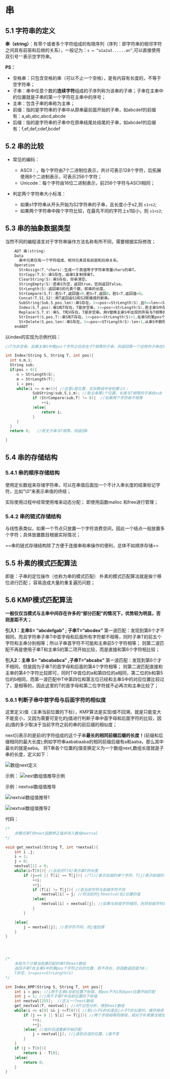 # 串

## 5.1 字符串的定义
**串（string）**：有零个或者多个字符组成的有限序列（序列：即字符串的相邻字符之间具有前驱和后继的关系），一般记为：`s = “a1a2a3......an”`,可以直接使用双引号`""`表示空字符串。

**PS：**
-  空格串：只包含空格的串（可以不止一个空格），是有内容有长度的，不等于空字符串；
- 子串：串中任意个数的**连续字符**组成的子序列称为该串的子串；子串在主串中的位置就是子串的第一个字符在主串中的序号；
- 主串：包含子串的串称为主串；
- 前缀：指的是字符串的子串中从原串最前面开始的子串，如abcdef的前缀有：a,ab,abc,abcd,abcde
- 后缀：指的是字符串的子串中在原串结尾处结尾的子串，如abcdef的后缀有：f,ef,def,cdef,bcdef


## 5.2 串的比较

- 常见的编码：
  - ASCII：，每个字符由7个二进制位表示，共计可表示128个字符，后拓展使用8个二进制表示，可表示256个字符；
  - Unicode：每个字符由16位二进制表示，前256个字符与ASCII相同；

- 判定两个字符串大小标准：
  - 如果s1字符串从开头开始为S2字符串的子串，且长度小于s2,则 `s1<s2`;
  - 如果两个字符串中挨个字符比较，在最先不同的字符上s1较小，则 `s1<s2`;


## 5.3 串的抽象数据类型
当然不同的编程语言对于字符串操作方法名称有所不同，需要根据实际修改；
```c
	ADT 串(string)
	Data
	  串中元素仅有一个字符组成，相邻元素具有前驱和后继关系。
	Operation
	  StrAssign(T,*chars):生成一个其值等于字符串常量chars的串T。
	  StrCopy(T,S):串S存在，由串S复制得串T。
	  ClearString(S):串S存在，将串清空。
	  StringEmpty(S):若串S为空，返回true，否则返回false。
	  StrLength(S):返回串S的元素个数，即串的长度。
	  StrCompare(S,T):若S>T,返回值>0,若S=T,返回0，若S<T,返回值<0。
	  Concat(T,S1,S2):用T返回由S1和S2联接成的新串。
	  SubString(Sub,S,pos,len):串S存在，1<=pos<=StrLength(S),且0<=len<=StrLength(S)-pos+1,用Sub返回串S的第pos个字符起长度为len的子串。
	  Index(S,T,pos):串S和T存在，T是非空串，1<=pos<=StrLength(S),若主串S中存在和串T值相同的子串，则返回它在主串S中第pos个字符之后第一次出现的位置，否则返回0.
	  Replace(S,T,V):串S、T和V存在，T是非空串。用V替换主串S中出现的所有与T相等的不重叠的子串。
	  StrInsert(S,pos,T):串S和T存在，1<=pos<=StrLength(S)+1,在串S的第pos个字符之前插入串T。
	  StrDelete(S,pos,len):串S存在，1<=pos<=STrLength(S)-len+1,从串S中删除第pos个字符起长度为len的子串。
	endADT
```

以index的实现为示例代码：
```c
//T为非空串，如果主串S中第pos个字符之后存在于T相等的子串，则返回第一个这样的子串在S中的位置，否则返回0；

int Index(String S, String T, int pos){
  int n,m,i;
  String sub;
  if(pos > 0){
     n = StrLength(S);
     m = StrLength(T);
     i = pos;
     while(i <= n-m+1){ //这里i是位置，实际数组中坐标要小1；
     		SubString(sub,S,i,m); //取主串第i个位置，长度与T相等的子串给sub
     		if (StrCompare(sub,T) != 0){  //如果两个字符串不相等
     			++i;
     		}else{
     			return i;
     		}
     }
  }
  return 0;   //若无子串与T相等，则返回0

}

```


## 5.4 串的存储结构

### 5.4.1 串的顺序存储结构
使用定长数组来存储字符串，可以在串值后面加一个不计入串长度的结束标记字符，比如“\0”来表示串值的终结；

实际使用过程中经常使用堆来动态分配； 即使用函数malloc 和free进行管理；

### 5.4.2 串的链式存储结构

与线性表类似，如果一个节点只放置一个字符浪费空间，因此一个结点一般放置多个字符；具体放置数目根据实际情况；

==串的链式存储结构除了方便于连接串和串操作的便利，总体不如顺序存储==




## 5.5 朴素的模式匹配算法

即是：子串的定位操作（也称为串的模式匹配）
朴素的模式匹配算法就是挨个移位进行匹配；
容易造成大量的重复遍历问题；


## 5.6 KMP模式匹配算法

**一般仅仅当模式与主串中间存在许多的“部分匹配”的情况下，优势较为明显，否则差距不大；**


**引入1：主串S= “abcdefgab”   ; 子串T=“abcdex”**
第一波匹配：发现到第6个才不相同，而且字符串子串T中首字母和后面所有字符都不相等，同时子串T的前五个字符和主串分别相等；所以子串首字符不可能和主串前5个字符相等；
则第二波匹配不再是使用子串T和主串S的第二项开始比较，而是直接和第6个字符相比较；

**引入2：主串 S= “abcababca” ,子串T=“abcabx”**
第一波匹配：发现到第6个才不相同，但是因为子串T的首字母和后面的第4个字符相等；
则第二波匹配直接和主串的第4个字符比较即可，同时T中首位的a和第四位的a相同，第二位的b和第5位的b相同，而第一波匹配中T中第四位和第五位已经和主串S中的对应位置比较过了，是相等的，因此这里的T的首字母和第二位字符就不必再次和主串比较了；


### 5.6.1 判断子串中首字母与后面字符的相似度
这里定义i值（主串当前位置的下标），KMP算法是实现i值不回溯，就是只能变大不能变小，又因为需要可变化的j值进行判断子串中首字母和后面字符的比较，因此j值的多少取决于当前字符之前的串的前后缀的相似度；
  
next[i]表示的是前i的字符组成的这个子串**最长的相同前缀后缀的长度！**(前缀和后缀相同的最大长度);例如字符串aababaaba的相同前缀后缀有a和aaba，那么其中最长的就是aaba。
将T串各个位置的j值变换定义为一个数组next,数组长度就是子串的长度，定义如下：

![数组next定义]($resource/%E6%95%B0%E7%BB%84next%E5%AE%9A%E4%B9%89.jpg)

示例：
![next数组值推导示例]($resource/next%E6%95%B0%E7%BB%84%E5%80%BC%E6%8E%A8%E5%AF%BC%E7%A4%BA%E4%BE%8B.jpg)



示例：nextval数组值推导

![nextval数组值推导1]($resource/nextval%E6%95%B0%E7%BB%84%E5%80%BC%E6%8E%A8%E5%AF%BC1.jpg)

![nextval数组值推导2]($resource/nextval%E6%95%B0%E7%BB%84%E5%80%BC%E6%8E%A8%E5%AF%BC2.jpg)



代码：
```c
/*
	求模式串T的next函数修正值并存入数组nextval
*/

void get_nextval(String T, int *nextval){
	int i ,j;
	i = 1;
	j = 0;
	nextval[1] = 0;
	while(i<T[0]){ //此处的T[0]表示串T的长度
		if (j==0 || T[i] == T[j]){ //T[i]表示后缀的单个字符，T[j]表示前缀的单个字符
			++i;
			++j;
			if (T[i] != T[j]){ //若当前字符与前缀字符不同
				nextval[i] = j; //则当前的j为nextval在i位置的值
			}else{
				nextval[i] = nextval[j]; //如果与前缀字符相同，则将前缀字符的nextval值赋值给nextval在i位置的值
			}
		}

	}else{
		j = nextval[j]; //若字符不同，则j值回溯
	}
}




/*
	本段为了计算当前要匹配的串T的next数组
	返回子串T在主串S中的第pos个字符之后的位置，若不存在，则函数返回值为0；
	T非空，1<=pos<=StrLength(S)
*/

int Index_KMP(String S, String T, int pos){
	int i = pos; //i用于主串S当前位置下标值，若pos不为1则从pos位置开始匹配
	int j = 1; //j用于子串T中当前位置的下标值
	int nextval[255];  //定义一个next数组
	get_nextval(T, nextval); //对T记性分析，得到next数组
	while(i <= s[0] && j <=T[0]){ //若i小于S的长度且j小于T的长度时，循环继续
		if (j == 0 || S[i] == T[j]){ //两个字母相等则继续，相对于朴素算法增加了j = 0 的判断
			++i;
			++j;	
		}else{ //指针后退重新开始匹配
			j = nextval[j]; //j退到合适的位置，i值不变
		}
	}
	if (j > T[0]){
		return i - T[0];
	}else{
		return 0;
	}
}

```



